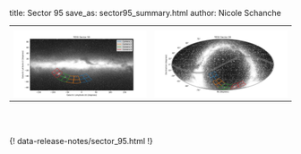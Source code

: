 title: Sector 95
save_as: sector95_summary.html
author: Nicole Schanche


<table>
  <tr>
    <th colspan="2" ></th>
  </tr>
  <tr>
    <td width="50%" style = "text-align: center;">
          <img class="img-responsive" style="max-width:100%;" src="images/sector-plots/tess_galactic_sector_095.png"> 
    </td>
    <td width="50%" style = "text-align: center;">
          <img class="img-responsive" style="max-width:100%;" src="images/sector-plots/tess_icrs_sector_095.png">
    </td>
  </tr>
</table>
<br></br>





{! data-release-notes/sector_95.html !}

<!---<img class="img-responsive" style="max-width:90%;" src="images/sector-plots/sector-plots.095.jpeg">--->